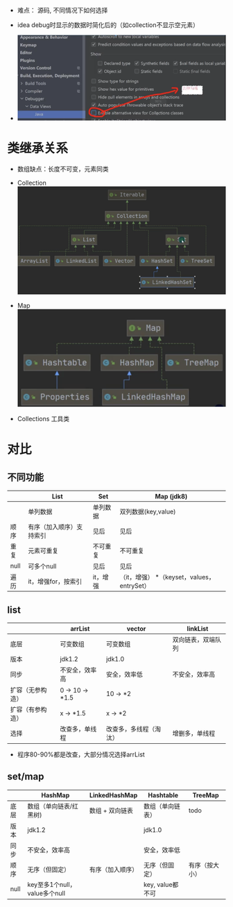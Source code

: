 
+ 难点： 源码, 不同情况下如何选择

+ idea debug时显示的数据时简化后的（如collection不显示空元素）
+ ![](img_set.png)

# 类继承关系

+ 数组缺点：长度不可变，元素同类

+ Collection
![](img_collection.png)
+ Map
![](img_map.png)
+ Collections 工具类

# 对比
## 不同功能

|      | List                     | Set         | Map (jdk8)                      |
| ---- | ------------------------ | ----------- | ----------------------------- |
|      | 单列数据                 | 单列数据    | 双列数据(key,value)                  |
| 顺序 | 有序（加入顺序）支持索引 |   见后    |   见后                   |
| 重复 | 元素可重复               | 不可重复 | 不可重复                      |
| null | 可多个null               | 见后 | 见后 |
| 遍历 | it，增强for，按索引 | it，增强 | （it，增强） *（keyset，values，entrySet）|

## list  

|                  | arrList         | vector                 | linkList           |
| ---------------- | --------------- | ---------------------- | ------------------ |
| 底层             | 可变数组        | 可变数组               | 双向链表，双端队列 |
| 版本             | jdk1.2         | jdk1.0                 |                    |
| 同步             | 不安全，效率高  | 安全，效率低           | 不安全，效率高     |
| 扩容（无参构造） | 0 -> 10 -> *1.5 | 10 -> *2               |                    |
| 扩容（有参构造） | x -> *1.5       | x -> *2                |                    |
| 选择             | 改查多，单线程  | 改查多，多线程（淘汰） | 增删多，单线程     |

+ 程序80-90%都是改查，大部分情况选择arrList

## set/map 

|      | HashMap        | LinkedHashMap |Hashtable    | TreeMap |
| ---- | -------------- | ------------ | ------------ | ---- |
| 底层 | 数组（单向链表/红黑树) | 数组 + 双向链表 | 数组（单向链表） | todo |
| 版本 | jdk1.2         | |jdk1.0       |      |
| 同步 | 不安全，效率高 | |安全，效率低 |      |
| 顺序 | 无序（但固定） | 有序（加入顺序） | 无序（但固定） | 有序（按大小） |
| null | key至多1个null，value多个null | | key, value都不可 |      |


